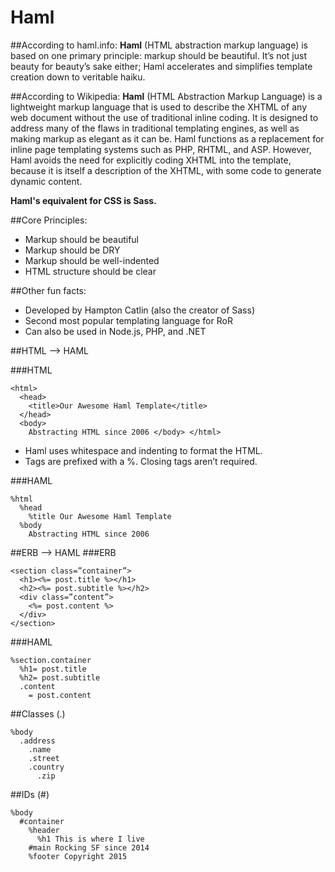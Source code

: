 # Haml

##According to haml.info: 
**Haml** (HTML abstraction markup language) is based on one primary principle: markup should be beautiful. It’s not just beauty for beauty’s sake either; Haml accelerates and simplifies template creation down to veritable haiku.

##According to Wikipedia:
**Haml** (HTML Abstraction Markup Language) is a lightweight markup language that is used to describe the XHTML of any web document without the use of traditional inline coding. It is designed to address many of the flaws in traditional templating engines, as well as making markup as elegant as it can be. Haml functions as a replacement for inline page templating systems such as PHP, RHTML, and ASP. However, Haml avoids the need for explicitly coding XHTML into the template, because it is itself a description of the XHTML, with some code to generate dynamic content.

**Haml's equivalent for CSS is Sass.**


##Core Principles:
* Markup should be beautiful
* Markup should be DRY
* Markup should be well-indented
* HTML structure should be clear

##Other fun facts:
* Developed by Hampton Catlin (also the creator of Sass)
* Second most popular templating language for RoR
* Can also be used in Node.js, PHP, and .NET 


##HTML --> HAML

###HTML
```
<html> 
  <head> 
    <title>Our Awesome Haml Template</title> 
  </head> 
  <body> 
    Abstracting HTML since 2006 </body> </html> 
```

* Haml uses whitespace and indenting to format the HTML.
* Tags are prefixed with a %. Closing tags aren’t required.


###HAML
```
%html 
  %head 
    %title Our Awesome Haml Template 
  %body 
    Abstracting HTML since 2006
```


##ERB --> HAML
###ERB
```
<section class=”container”>
  <h1><%= post.title %></h1>
  <h2><%= post.subtitle %></h2>
  <div class=”content”>
    <%= post.content %>
  </div>
</section>
```

###HAML
```
%section.container
  %h1= post.title
  %h2= post.subtitle
  .content
    = post.content
```

##Classes (.)
```
%body
  .address
    .name
    .street
    .country
      .zip
```

##IDs (#)
```
%body
  #container 
    %header
      %h1 This is where I live
    #main Rocking SF since 2014
    %footer Copyright 2015
```

